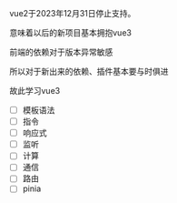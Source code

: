 vue2于2023年12月31日停止支持。

意味着以后的新项目基本拥抱vue3

前端的依赖对于版本异常敏感

所以对于新出来的依赖、插件基本要与时俱进

故此学习vue3

- [ ] 模板语法
- [ ] 指令
- [ ] 响应式
- [ ] 监听
- [ ] 计算
- [ ] 通信
- [ ] 路由
- [ ] pinia 